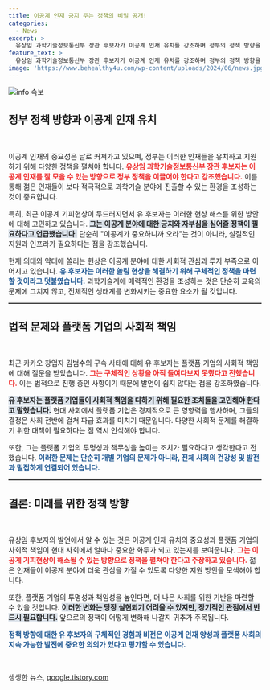 ```yaml
---
title: 이공계 인재 긍지 주는 정책의 비밀 공개!
categories:
  - News
excerpt: >
  유상임 과학기술정보통신부 장관 후보자가 이공계 인재 유치를 강조하며 정부의 정책 방향을 제시했습니다. 젊은 인재들이 과학기술계로 유입되도록 환경을 조성하겠다고 다짐하며 관심을 모으고 있습니다. 클릭해서 자세한 내용을 확인해보세요!
feature_text: >
  유상임 과학기술정보통신부 장관 후보자가 이공계 인재 유치를 강조하며 정부의 정책 방향을 제시했습니다. 젊은 인재들이 과학기술계로 유입되도록 환경을 조성하겠다고 다짐하며 관심을 모으고 있습니다. 클릭해서 자세한 내용을 확인해보세요!
image: 'https://www.behealthy4u.com/wp-content/uploads/2024/06/news.jpg'
---
```


<p><img src="https://www.behealthy4u.com/wp-content/uploads/2024/06/news.jpg" alt="info 속보" /></p>

<h2 data-ke-size="size26">정부 정책 방향과 이공계 인재 유치</h2>

<p data-ke-size="size16">&nbsp;</p>

<p>이공계 인재의 중요성은 날로 커져가고 있으며, 정부는 이러한 인재들을 유치하고 지원하기 위해 다양한 정책을 펼쳐야 합니다. <b><span style="color: #ee2323;">유상임 과학기술정보통신부 장관 후보자는 이공계 인재를 잘 모을 수 있는 방향으로 정부 정책을 이끌어야 한다고 강조했습니다.</span></b> 이를 통해 젊은 인재들이 보다 적극적으로 과학기술 분야에 진출할 수 있는 환경을 조성하는 것이 중요합니다. </p>

<p>특히, 최근 이공계 기피현상이 두드러지면서 유 후보자는 이러한 현상 해소를 위한 방안에 대해 고민하고 있습니다. <b><span style="background-color: #21538527;">그는 이공계 분야에 대한 긍지와 자부심을 심어줄 정책이 필요하다고 언급했습니다.</span></b> 단순히 "이공계가 중요하니까 오라"는 것이 아니라, 실질적인 지원과 인프라가 필요하다는 점을 강조했습니다. </p>

<p>현재 의대와 약대에 쏠리는 현상은 이공계 분야에 대한 사회적 관심과 투자 부족으로 이어지고 있습니다. <b><span style="color: #1a5490;">유 후보자는 이러한 쏠림 현상을 해결하기 위해 구체적인 정책을 마련할 것이라고 덧붙였습니다.</span></b> 과학기술계에 매력적인 환경을 조성하는 것은 단순히 교육의 문제에 그치지 않고, 전체적인 생태계를 변화시키는 중요한 요소가 될 것입니다.</p>

<hr style="height:2px; border:none; color:#333; background-color:#333;"/>

<h2 data-ke-size="size26">법적 문제와 플랫폼 기업의 사회적 책임</h2>

<p data-ke-size="size16">&nbsp;</p>

<p>최근 카카오 창업자 김범수의 구속 사태에 대해 유 후보자는 플랫폼 기업의 사회적 책임에 대해 질문을 받았습니다. <b><span style="color: #ee2323;">그는 구체적인 상황을 아직 들여다보지 못했다고 전했습니다.</span></b> 이는 법적으로 진행 중인 사항이기 때문에 발언이 쉽지 않다는 점을 강조하였습니다. </p>

<p><b><span style="background-color: #21538527;">유 후보자는 플랫폼 기업들이 사회적 책임을 다하기 위해 필요한 조치들을 고민해야 한다고 말했습니다.</span></b> 현대 사회에서 플랫폼 기업은 경제적으로 큰 영향력을 행사하며, 그들의 결정은 사회 전반에 걸쳐 파급 효과를 미치기 때문입니다. 다양한 사회적 문제를 해결하기 위한 대책이 필요하다는 점 역시 인식해야 합니다.</p>

<p>또한, 그는 플랫폼 기업의 투명성과 책무성을 높이는 조치가 필요하다고 생각한다고 전했습니다. <b><span style="color: #1a5490;">이러한 문제는 단순히 개별 기업의 문제가 아니라, 전체 사회의 건강성 및 발전과 밀접하게 연결되어 있습니다.</span></b></p>

<hr style="height:2px; border:none; color:#333; background-color:#333;"/>

<h2 data-ke-size="size26">결론: 미래를 위한 정책 방향</h2>

<p data-ke-size="size16">&nbsp;</p>

<p>유상임 후보자의 발언에서 알 수 있는 것은 이공계 인재 유치의 중요성과 플랫폼 기업의 사회적 책임이 현대 사회에서 얼마나 중요한 화두가 되고 있는지를 보여줍니다. <b><span style="color: #ee2323;">그는 이공계 기피현상이 해소될 수 있는 방향으로 정책을 펼쳐야 한다고 주장하고 있습니다.</span></b> 젊은 인재들이 이공계 분야에 더욱 관심을 가질 수 있도록 다양한 지원 방안을 모색해야 합니다.</p>

<p>또한, 플랫폼 기업의 투명성과 책임성을 높인다면, 더 나은 사회를 위한 기반을 마련할 수 있을 것입니다. <b><span style="background-color: #21538527;">이러한 변화는 당장 실현되기 어려울 수 있지만, 장기적인 관점에서 반드시 필요합니다.</span></b> 앞으로의 정책이 어떻게 변화해 나갈지 귀추가 주목됩니다. </p>

<p><b><span style="color: #1a5490;">정책 방향에 대한 유 후보자의 구체적인 경험과 비전은 이공계 인재 양성과 플랫폼 사회의 지속 가능한 발전에 중요한 의의가 있다고 평가할 수 있습니다.</span></b></p>

<p data-ke-size="size16">&nbsp;</p>
생생한 뉴스, <a href="https://qoogle.tistory.com" rel="dofollow">qoogle.tistory.com</a>


